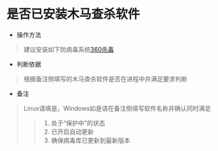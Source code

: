 # 是否已安装木马查杀软件

- 操作方法
> 建议安装如下防病毒系统[360杀毒](http://sd.360.cn)

- 判断依据
> 根据备注侧填写的木马查杀软件是否在进程中并满足要求判断

- 备注
> Linux请填是，Windows如是请在备注侧填写软件名称并确认同时满足
>> 1. 处于“保护中”的状态
>> 2. 已开启自动更新
>> 3. 确保病毒库已更新到最新版本